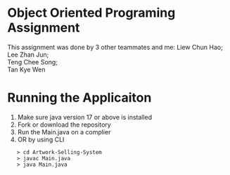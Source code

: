 # Object Oriented Programing Assignment

This assignment was done by 3 other teammates and me:
Liew Chun Hao; <br>
Lee Zhan Jun; <br>
Teng Chee Song; <br>
Tan Kye Wen <br>

# Running the Applicaiton

1. Make sure java version 17 or above is installed
2. Fork or download the repository
3. Run the Main.java on a complier
4. OR by using CLI
```
   > cd Artwork-Selling-System
   > javac Main.java
   > java Main.java
```
